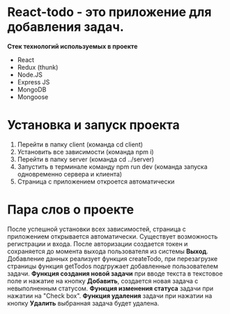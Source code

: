 # React-todo - это приложение для добавления задач. 

**Стек технологий используемых в проекте**
- React
- Redux (thunk)
- Node.JS
- Express JS
- MongoDB
- Mongoose

# Установка и запуск проекта

1. Перейти в папку client (команда cd client)
2. Установить все зависимости (команда npm i)
3. Перейти в папку server (команда cd ../server)
4. Запустить в терминале команду npm run dev (команда запуска одновременно сервера и клиента)
5. Страница с приложением откроется автоматически

# Пара слов о проекте

После успешной установки всех зависимостей, страница с приложением открывается автоматически. Существует возможность регистрации и входа. После авторизации создается токен и сохраняется до момента выхода пользователя из системы **Выход**. Добавление данных реализует функция createTodo, при перезагрузке страницы функция getTodos подгружает добавленные пользователем задачи. **Функция создания новой задачи** при вводе текста в текстовое поле и нажатие на кнопку **Добавить**, создается новая задача с невыполненным статусом. **Функция изменения статуса** задачи при нажатии на "Check box". **Функция удаления** задачи при нажатии на кнопку **Удалить** выбранная задача будет удалена.
